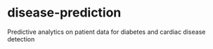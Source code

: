 # disease-prediction
Predictive analytics on patient data for diabetes and cardiac disease detection

